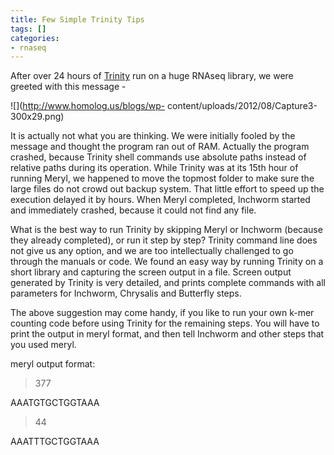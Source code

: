 ```yaml
---
title: Few Simple Trinity Tips
tags: []
categories:
- rnaseq
---
```

After over 24 hours of [Trinity](http://trinityrnaseq.sourceforge.net/) run on
a huge RNAseq library, we were greeted with this message -
<!--more-->

![](http://www.homolog.us/blogs/wp-
content/uploads/2012/08/Capture3-300x29.png)

It is actually not what you are thinking. We were initially fooled by the
message and thought the program ran out of RAM. Actually the program crashed,
because Trinity shell commands use absolute paths instead of relative paths
during its operation. While Trinity was at its 15th hour of running Meryl, we
happened to move the topmost folder to make sure the large files do not crowd
out backup system. That little effort to speed up the execution delayed it by
hours. When Meryl completed, Inchworm started and immediately crashed, because
it could not find any file.

What is the best way to run Trinity by skipping Meryl or Inchworm (because
they already completed), or run it step by step? Trinity command line does not
give us any option, and we are too intellectually challenged to go through the
manuals or code. We found an easy way by running Trinity on a short library
and capturing the screen output in a file. Screen output generated by Trinity
is very detailed, and prints complete commands with all parameters for
Inchworm, Chrysalis and Butterfly steps.

The above suggestion may come handy, if you like to run your own k-mer
counting code before using Trinity for the remaining steps. You will have to
print the output in meryl format, and then tell Inchworm and other steps that
you used meryl.

meryl output format:

>377

AAATGTGCTGGTAAA

>44

AAATTTGCTGGTAAA

